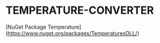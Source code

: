 # TEMPERATURE-CONVERTER

[NuGet Package Temperature] (https://www.nuget.org/packages/TemperaturesDLL/)
